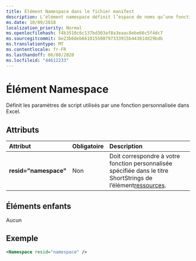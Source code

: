 ```yaml
---
title: Élément Namespace dans le fichier manifest
description: L’élément namespace définit l’espace de noms qu’une fonction personnalisée utilise dans Excel.
ms.date: 10/09/2018
localization_priority: Normal
ms.openlocfilehash: f4b3510c6c137bd303af8a3eaac8ebe66c5f4dc7
ms.sourcegitcommit: be23b68eb661015508797333915b44381dd29bdb
ms.translationtype: MT
ms.contentlocale: fr-FR
ms.lasthandoff: 06/08/2020
ms.locfileid: "44612233"
---
```

# <a name="namespace-element"></a>Élément Namespace

Définit les paramètres de script utilisés par une fonction personnalisée dans Excel.

## <a name="attributes"></a>Attributs

|  Attribut  |  Obligatoire  |  Description  |
|:-----|:-----|:-----|
|  **resid="namespace"**  |  Non  | Doit correspondre à votre fonction personnalisée spécifiée dans le titre ShortStrings de l’élément[ressources](resources.md). |

## <a name="child-elements"></a>Éléments enfants

Aucun

## <a name="example"></a>Exemple

```xml
<Namespace resid="namespace" />
```
